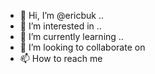 - 👋 Hi, I’m @ericbuk ..
- 👀 I’m interested in ..
- 🌱 I’m currently learning ..
- 💞️ I’m looking to collaborate on 
- 📫 How to reach me 

<!---
ericbuk/ericbuk is a ✨ special ✨ repository because its `README.md` (this file) appears on your GitHub profile.
You can click the Preview link to take a look at your changes.
--->
